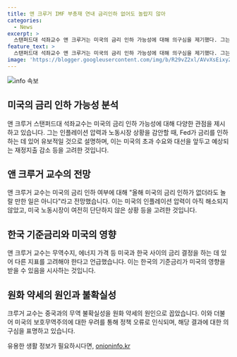```yaml
---
title: 앤 크루거 IMF 부총재 연내 금리인하 없어도 놀랍지 않아
categories:
  - News
excerpt: >
  스탠퍼드대 석좌교수 앤 크루거는 미국의 금리 인하 가능성에 대해 의구심을 제기했다. 그는 미국의 인플레이션 압력과 노동시장 상황을 고려할 때 Fed가 금리를 인하하기에는 유보적일 것이라고 전망했다. 이에 따라 미국의 연내 금리 인하 가능성은 낮을 것으로 보인다. 또한, 한국의 기준금리에 대해서는 세계 경제 상황을 고려해야 한다는 입장을 밝혔으며, 원화 약세의 원인으로는 중국과의 무역 불확실성을 지목했다. 미국의 보호무역주의에 대해서는 정책 오류라고 지적하면서 그 결과에 대한 의구심을 표명했다.
feature_text: >
  스탠퍼드대 석좌교수 앤 크루거는 미국의 금리 인하 가능성에 대해 의구심을 제기했다. 그는 미국의 인플레이션 압력과 노동시장 상황을 고려할 때 Fed가 금리를 인하하기에는 유보적일 것이라고 전망했다. 이에 따라 미국의 연내 금리 인하 가능성은 낮을 것으로 보인다. 또한, 한국의 기준금리에 대해서는 세계 경제 상황을 고려해야 한다는 입장을 밝혔으며, 원화 약세의 원인으로는 중국과의 무역 불확실성을 지목했다. 미국의 보호무역주의에 대해서는 정책 오류라고 지적하면서 그 결과에 대한 의구심을 표명했다.
image: 'https://blogger.googleusercontent.com/img/b/R29vZ2xl/AVvXsEixyZcFfHzMRdzZMjFBmAUKJYCLCGyLL1o632UiGVXcaFdKo_bkvkuCioo0uUKlGfBVcT3P84aROyZIXSBEx3Aw5nCQ3pTgDom1WDC4m8eifvWiAmWEEVb4x6G_l8C0QH225ldMjyaFvpxGEBGNO37VmDTDMHGhJPq73UglMfDca1-0aw/s1600/blogspot.png'
---
```


<p><img src="https://blogger.googleusercontent.com/img/b/R29vZ2xl/AVvXsEixyZcFfHzMRdzZMjFBmAUKJYCLCGyLL1o632UiGVXcaFdKo_bkvkuCioo0uUKlGfBVcT3P84aROyZIXSBEx3Aw5nCQ3pTgDom1WDC4m8eifvWiAmWEEVb4x6G_l8C0QH225ldMjyaFvpxGEBGNO37VmDTDMHGhJPq73UglMfDca1-0aw/s1600/blogspot.png" alt="info 속보" /></p>

<h2 data-ke-size="size26">미국의 금리 인하 가능성 분석</h2>

<p data-ke-size="size16">앤 크루거 스탠퍼드대 석좌교수는 미국의 금리 인하 가능성에 대해 다양한 관점을 제시하고 있습니다. 그는 인플레이션 압력과 노동시장 상황을 감안할 때, Fed가 금리를 인하하는 데 있어 유보적일 것으로 설명하며, 이는 미국의 초과 수요와 대선을 앞두고 예상되는 재정지출 감소 등을 고려한 것입니다.</p>

<h2 data-ke-size="size26">앤 크루거 교수의 전망</h2>

<p data-ke-size="size16">앤 크루거 교수는 미국의 금리 인하 여부에 대해 "올해 미국의 금리 인하가 없더라도 놀랄 만한 일은 아니다"라고 전망했습니다. 이는 미국의 인플레이션 압력이 아직 해소되지 않았고, 미국 노동시장이 여전히 단단하지 않은 상황 등을 고려한 것입니다.</p>

<h2 data-ke-size="size26">한국 기준금리와 미국의 영향</h2>

<p data-ke-size="size16">앤 크루거 교수는 무역수지, 에너지 가격 등 미국과 한국 사이의 금리 결정을 하는 데 있어 다른 지표를 고려해야 한다고 언급했습니다. 이는 한국의 기준금리가 미국의 영향을 받을 수 있음을 시사하는 것입니다.</p>

<h2 data-ke-size="size26">원화 약세의 원인과 불확실성</h2>

<p data-ke-size="size16">크루거 교수는 중국과의 무역 불확실성을 원화 약세의 원인으로 꼽았습니다. 이와 더불어 미국의 보호무역주의에 대한 우려를 통해 정책 오류로 인식되며, 해당 결과에 대한 의구심을 표명하고 있습니다.</p>
유용한 생활 정보가 필요하시다면, <a href="https://onioninfo.kr" rel="dofollow">onioninfo.kr</a>


